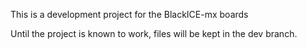 This is a development project for the BlackICE-mx boards

Until the project is known to work, files will be kept in the dev branch.
